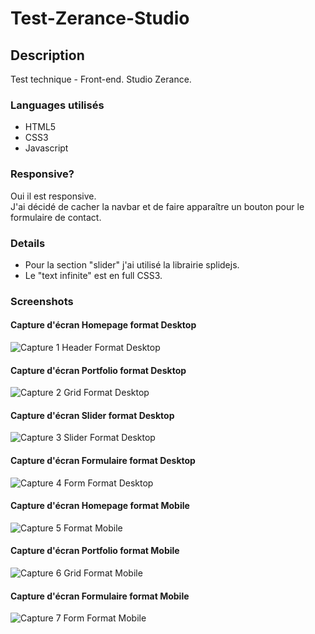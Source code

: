 # Test-Zerance-Studio

## Description

Test technique - Front-end. Studio Zerance.

### Languages utilisés

* HTML5
* CSS3
* Javascript

### Responsive?

Oui il est responsive.<br/> J'ai décidé de cacher la navbar et de faire apparaître un bouton pour le formulaire de contact.

### Details

* Pour la section "slider" j'ai utilisé la librairie splidejs.
* Le "text infinite" est en full CSS3.

### Screenshots


#### Capture d'écran Homepage format Desktop
![Capture 1 Header Format Desktop](/Assets/Images/Capture-1.png)
#### Capture d'écran Portfolio format Desktop
![Capture 2 Grid Format Desktop](/Assets/Images/Capture-2.png)
#### Capture d'écran Slider format Desktop
![Capture 3 Slider Format Desktop](/Assets/Images/Capture-3.png)
#### Capture d'écran Formulaire format Desktop
![Capture 4 Form Format Desktop](/Assets/Images/Capture-4.png)
#### Capture d'écran Homepage format Mobile
![Capture 5 Format Mobile](/Assets/Images/Capture-5.png)
#### Capture d'écran Portfolio format Mobile
![Capture 6 Grid Format Mobile](/Assets/Images/Capture-6.png)
#### Capture d'écran Formulaire format Mobile
![Capture 7 Form Format Mobile](/Assets/Images/Capture-7.png)
